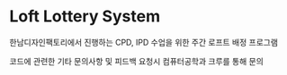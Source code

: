 # Loft Lottery System
한남디자인팩토리에서 진행하는 CPD, IPD 수업을 위한 주간 로프트 배정 프로그램

코드에 관련한 기타 문의사항 및 피드백 요청시 컴퓨터공학과 크루를 통해 문의
